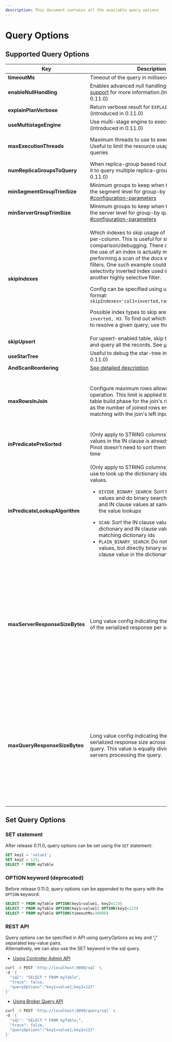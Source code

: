 ```yaml
---
description: This document contains all the available query options
---
```


# Query Options

## Supported Query Options

<table><thead><tr><th>Key</th><th width="249.33333333333331">Description</th><th>Default Behavior</th></tr></thead><tbody><tr><td><strong>timeoutMs</strong></td><td>Timeout of the query in milliseconds</td><td>Use table/broker level timeout</td></tr><tr><td><strong>enableNullHandling</strong></td><td>Enables advanced null handling. See <a href="../../developers/advanced/null-value-support.md">Null value support</a> for more information.(introduced in 0.11.0)</td><td><code>false</code> (disabled)</td></tr><tr><td><strong>explainPlanVerbose</strong></td><td>Return verbose result for <code>EXPLAIN</code> query (introduced in 0.11.0)</td><td><code>false</code> (not verbose)</td></tr><tr><td><strong>useMultistageEngine</strong></td><td>Use multi-stage engine to execute the query (introduced in 0.11.0)</td><td><code>false</code> (use single-stage engine)</td></tr><tr><td><strong>maxExecutionThreads</strong></td><td>Maximum threads to use to execute the query. Useful to limit the resource usage for expensive queries</td><td>Half of the CPU cores for non-group-by queries; all CPU cores for group-by queries</td></tr><tr><td><strong>numReplicaGroupsToQuery</strong></td><td>When replica-group based routing is enabled, use it to query multiple replica-groups (introduced in 0.11.0)</td><td><code>1</code> (only query servers within the same replica-group)</td></tr><tr><td><strong>minSegmentGroupTrimSize</strong></td><td>Minimum groups to keep when trimming groups at the segment level for group-by queries. See <a data-mention href="grouping-algorithm.md#configuration-parameters">#configuration-parameters</a></td><td>Server level config</td></tr><tr><td><strong>minServerGroupTrimSize</strong></td><td>Minimum groups to keep when trimming groups at the server level for group-by queries. See <a data-mention href="grouping-algorithm.md#configuration-parameters">#configuration-parameters</a></td><td>Server level config</td></tr><tr><td><strong>skipIndexes</strong></td><td><p>Which indexes to skip usage of (i.e. scan instead), per-column. This is useful for side-by-side comparison/debugging. There can be cases where the use of an index is actually more expensive than performing a scan of the docs which match other filters. One such example could be a low-selectivity inverted index used in conjunction with another highly selective filter.</p><p>Config can be specified using url parameter format: <code>skipIndexes='col1=inverted,range&#x26;col2=inverted'</code></p><p>Possible index types to skip are: <code>sorted, range, inverted, H3</code>. To find out which indexes are used to resolve a given query, use the <code>EXPLAIN</code> query.</p></td><td><code>null/empty</code> (use all available indexes)</td></tr><tr><td><strong>skipUpsert</strong></td><td>For upsert-enabled table, skip the effect of upsert and query all the records. See <a data-mention href="../../basics/data-import/upsert.md">upsert.md</a></td><td><code>false</code> (exclude the replaced records)</td></tr><tr><td><strong>useStarTree</strong></td><td>Useful to debug the star-tree index (introduced in 0.11.0)</td><td><code>true</code> (use star-tree if available)</td></tr><tr><td><strong>AndScanReordering</strong></td><td><a href="https://docs.pinot.apache.org/operators/tutorials/performance-optimization-configurations?q=andoperator">See detailed description</a></td><td>disabled</td></tr><tr><td><strong>maxRowsInJoin</strong></td><td>Configure maximum rows allowed in a join operation. This limit is applied to both the hash table build phase for the join's right input as well as the number of joined rows emitted after matching with the join's left input.</td><td><p>default value read from cluster config</p><pre><code>pinot.query.join.max.rows
</code></pre><p>if not set, the default will be</p><p><strong>2^20 (1024*1024)</strong></p></td></tr><tr><td><strong>inPredicatePreSorted</strong></td><td>(Only apply to STRING columns) Indicates that the values in the IN clause is already sorted, so that Pinot doesn't need to sort them again at query time</td><td><code>false</code> (values in IN predicate is not pre-sorted)</td></tr><tr><td><strong>inPredicateLookupAlgorithm</strong></td><td><p>(Only apply to STRING columns) The algorithm to use to look up the dictionary ids for the IN clause values.</p><ul><li><code>DIVIDE_BINARY_SEARCH</code>: Sort the IN clause values and do binary search on both dictionary and IN clause values at same time to reduce the value lookups</li></ul><ul><li><code>SCAN</code>: Sort the IN clause values and scan both dictionary and IN clause values to get the matching dictionary ids</li><li><code>PLAIN_BINARY_SEARCH</code>: Do not sort the IN clause values, but directly binary search each IN clause value in the dictionary</li></ul></td><td><code>DIVIDE_BINARY_SEARCH</code></td></tr><tr><td><strong>maxServerResponseSizeBytes</strong></td><td>Long value config indicating the maximum length of the serialized response per server for a query.</td><td><p>Overriding priortiy order:<br>1. QueryOption -> maxServerResponseSizeBytes</p><p>2. QueryOption -> maxQueryResponseSizeBytes</p><p>3. TableConfig -> maxServerResponseSizeBytes</p><p>4. TableConfig -> maxQueryResponseSizeBytes</p><p>5. BrokerConfig -> maxServerResponseSizeBytes</p><p>6. BrokerConfig -> maxServerResponseSizeBytes</p></td></tr><tr><td><strong>maxQueryResponseSizeBytes</strong></td><td>Long value config indicating the maximum serialized response size across all servers for a query. This value is equally divided across all servers processing the query.</td><td><p>Overriding priortiy order:<br>1. QueryOption -> maxServerResponseSizeBytes</p><p>2. QueryOption -> maxQueryResponseSizeBytes</p><p>3. TableConfig -> maxServerResponseSizeBytes</p><p>4. TableConfig -> maxQueryResponseSizeBytes</p><p>5. BrokerConfig -> maxServerResponseSizeBytes</p><p>6. BrokerConfig -> maxServerResponseSizeBytes</p></td></tr></tbody></table>

## Set Query Options

### SET statement

After release 0.11.0, query options can be set using the `SET` statement:

```sql
SET key1 = 'value1';
SET key2 = 123;
SELECT * FROM myTable
```

### OPTION keyword (deprecated)

Before release 0.11.0, query options can be appended to the query with the `OPTION` keyword:

```sql
SELECT * FROM myTable OPTION(key1=value1, key2=123)
SELECT * FROM myTable OPTION(key1=value1) OPTION(key2=123)
SELECT * FROM myTable OPTION(timeoutMs=30000)
```

### REST API

Query options can be specified in API using queryOptions as key and **';'** separated key-value pairs.\
Alternatively, we can also use the SET keyword in the sql query.

* [Using Controller Admin API](../api/pinot-rest-admin-interface.md)

```bash
curl -X POST 'http://localhost:9000/sql' \
-d '{
  "sql": "SELECT * FROM myTable",
  "trace": false,
  "queryOptions":"key1=value1;key2=123"
}'
```

* [Using Broker Query API](../api/querying-pinot-using-standard-sql/)

```bash
curl -X POST 'http://localhost:8099/query/sql' \
-d '{
  "sql": "SELECT * FROM myTable;",
  "trace": false,
  "queryOptions":"key1=value1;key2=123"
}'
```
